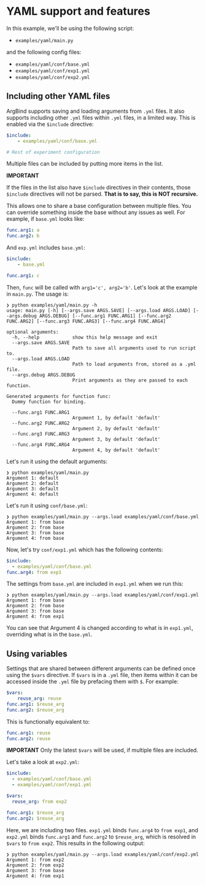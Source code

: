 # YAML support and features

In this example, we'll be using the following script:

- `examples/yaml/main.py`

and the following config files:

- `examples/yaml/conf/base.yml`
- `examples/yaml/conf/exp1.yml`
- `examples/yaml/conf/exp2.yml`

## Including other YAML files

ArgBind supports saving and loading arguments from `.yml` files. It also supports
including other `.yml` files within `.yml` files, in a limited way. 
This is enabled via the `$include` directive:

```yaml
$include:
    - examples/yaml/conf/base.yml

# Rest of experiment configuration
```

Multiple files can be included by putting more items in the list. 

**IMPORTANT**

If the files in 
the list also have `$include` directives in their contents, those `$include` 
directives will not be parsed. **That is to say, this is NOT recursive.**

This allows one to share a base configuration between multiple files. You can
override something inside the base without any issues as well. For example,
if `base.yml` looks like:

```yaml
func.arg1: a
func.arg2: b
```

And `exp.yml` includes `base.yml`:

```yaml
$include:
    - base.yml

func.arg1: c
```

Then, `func` will be called with `arg1='c', arg2='b'`. Let's look at the example
in `main.py`. The usage is:

```
❯ python examples/yaml/main.py -h
usage: main.py [-h] [--args.save ARGS.SAVE] [--args.load ARGS.LOAD] [--args.debug ARGS.DEBUG] [--func.arg1 FUNC.ARG1] [--func.arg2 FUNC.ARG2] [--func.arg3 FUNC.ARG3] [--func.arg4 FUNC.ARG4]

optional arguments:
  -h, --help            show this help message and exit
  --args.save ARGS.SAVE
                        Path to save all arguments used to run script to.
  --args.load ARGS.LOAD
                        Path to load arguments from, stored as a .yml file.
  --args.debug ARGS.DEBUG
                        Print arguments as they are passed to each function.

Generated arguments for function func:
  Dummy function for binding.

  --func.arg1 FUNC.ARG1
                        Argument 1, by default 'default'
  --func.arg2 FUNC.ARG2
                        Argument 2, by default 'default'
  --func.arg3 FUNC.ARG3
                        Argument 3, by default 'default'
  --func.arg4 FUNC.ARG4
                        Argument 4, by default 'default'
```

Let's run it using the default arguments:

```
❯ python examples/yaml/main.py
Argument 1: default
Argument 2: default
Argument 3: default
Argument 4: default
```

Let's run it using `conf/base.yml`:

```
❯ python examples/yaml/main.py --args.load examples/yaml/conf/base.yml
Argument 1: from base
Argument 2: from base
Argument 3: from base
Argument 4: from base
```

Now, let's try `conf/exp1.yml` which has the following contents:

```yaml
$include:
  - examples/yaml/conf/base.yml
func.arg4: from exp1
```

The settings from `base.yml` are included in `exp1.yml` when we run this:

```
❯ python examples/yaml/main.py --args.load examples/yaml/conf/exp1.yml
Argument 1: from base
Argument 2: from base
Argument 3: from base
Argument 4: from exp1
```

You can see that Argument 4 is changed according to what is in `exp1.yml`, 
overriding what is in the `base.yml`.

## Using variables

Settings that are shared between different arguments can be defined once using the
`$vars` directive. If `$vars` is in a `.yml` file, then items within it 
can be accessed inside the `.yml` file by prefacing them with `$`. For example:

```yaml
$vars:
    reuse_arg: reuse
func.arg1: $reuse_arg
func.arg2: $reuse_arg
```

This is functionally equivalent to:

```yaml
func.arg1: reuse
func.arg2: reuse
```
**IMPORTANT**
Only the latest `$vars` will be used, if multiple files are included.

Let's take a look at `exp2.yml`:

```yaml
$include:
  - examples/yaml/conf/base.yml
  - examples/yaml/conf/exp1.yml

$vars:
  reuse_arg: from exp2

func.arg1: $reuse_arg
func.arg2: $reuse_arg
```

Here, we are including two files. `exp1.yml` binds `func.arg4` to `from exp1`, and
`exp2.yml` binds `func.arg1` and `func.arg2` to `$reuse_arg`, which is resolved in
`$vars` to `from exp2`. This results in the following output:

```
❯ python examples/yaml/main.py --args.load examples/yaml/conf/exp2.yml
Argument 1: from exp2
Argument 2: from exp2
Argument 3: from base
Argument 4: from exp1
```
